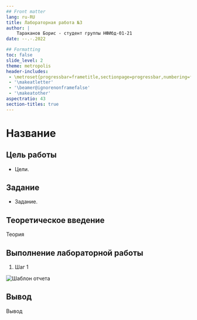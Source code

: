 ```yaml
---
## Front matter
lang: ru-RU
title: Лабораторная работа №3
author: |
    Тараканов Борис - студент группы НФИбд-01-21
date: --.-.2022

## Formatting
toc: false
slide_level: 2
theme: metropolis
header-includes: 
 - \metroset{progressbar=frametitle,sectionpage=progressbar,numbering=fraction}
 - '\makeatletter'
 - '\beamer@ignorenonframefalse'
 - '\makeatother'
aspectratio: 43
section-titles: true
---
```


# Название 

## Цель работы

- Цели.

## Задание 

- Задание.

## Теоретическое введение

Теория

## Выполнение лабораторной работы

1. Шаг 1

![Шаблон отчета](../report/images_lab03/1.png)

## Вывод

Вывод
